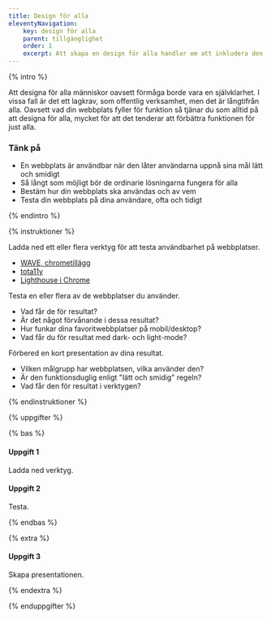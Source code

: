```yaml
---
title: Design för alla
eleventyNavigation:
    key: design för alla
    parent: tillgänglighet
    order: 1
    excerpt: Att skapa en design för alla handlar om att inkludera den mångfald som finns. Vi är alla olika.
---
```


{% intro %}

Att designa för alla människor oavsett förmåga borde vara en självklarhet. I vissa fall är
det ett lagkrav, som offentlig verksamhet, men det är långtifrån alla.
Oavsett vad din webbplats fyller för funktion så tjänar du som alltid på att designa
för alla, mycket för att det tenderar att förbättra funktionen för just alla.

### Tänk på

-   En webbplats är användbar när den låter användarna uppnå sina mål lätt och smidigt
-   Så långt som möjligt bör de ordinarie lösningarna fungera för alla
-   Bestäm hur din webbplats ska användas och av vem
-   Testa din webbplats på dina användare, ofta och tidigt

{% endintro %}

{% instruktioner %}

Ladda ned ett eller flera verktyg för att testa användbarhet på webbplatser.

-   [WAVE, chrometillägg](https://chrome.google.com/webstore/detail/wave-evaluation-tool/jbbplnpkjmmeebjpijfedlgcdilocofh)
-   [tota11y](https://khan.github.io/tota11y/)
-   [Lighthouse i Chrome](https://developers.google.com/web/tools/lighthouse)

Testa en eller flera av de webbplatser du använder.

-   Vad får de för resultat?
-   Är det något förvånande i dessa resultat?
-   Hur funkar dina favoritwebbplatser på mobil/desktop?
-   Vad får du för resultat med dark- och light-mode?

Förbered en kort presentation av dina resultat.

-   Vilken målgrupp har webbplatsen, vilka använder den?
-   Är den funktionsduglig enligt "lätt och smidig" regeln?
-   Vad får den för resultat i verktygen?

{% endinstruktioner %}

{% uppgifter %}

{% bas %}

#### Uppgift 1

Ladda ned verktyg.

#### Uppgift 2

Testa.

{% endbas %}

{% extra %}

#### Uppgift 3

Skapa presentationen.

{% endextra %}

{% enduppgifter %}
